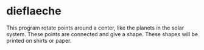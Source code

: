 dieflaeche
==========

This program rotate points around a center, like the planets in the solar system. These points are connected and give a shape.
These shapes will be printed on shirts or paper. 
